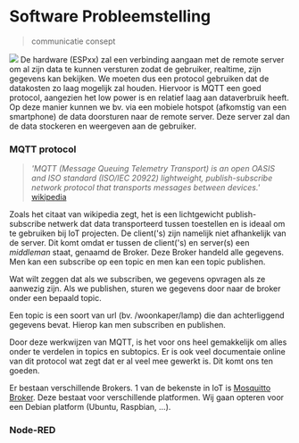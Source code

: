 # Software Probleemstelling 

> communicatie consept

<img src="./picture/communicatie consept.png">
De hardware (ESPxx) zal een verbinding aangaan met de remote server om al zijn data te kunnen versturen zodat de gebruiker, realtime, zijn gegevens kan bekijken. We moeten dus een protocol gebruiken dat de datakosten zo laag mogelijk zal houden. Hiervoor is MQTT een goed protocol, aangezien het low power is en relatief laag aan dataverbruik heeft. Op deze manier kunnen we bv. via een mobiele hotspot (afkomstig van een smartphone) de data doorsturen naar de remote server. Deze server zal dan de data stockeren en weergeven aan de gebruiker.


<!-- <img src="./picture/Node_Communicatie.png">
<a target="_blank" href="https://randomnerdtutorials.com/esp8266-and-node-red-with-mqtt/">Source Picture</a> -->


### MQTT protocol
> <i>'MQTT (Message Queuing Telemetry Transport) is an open OASIS and ISO standard (ISO/IEC 20922) lightweight, publish-subscribe network protocol that transports messages between devices.'</i> <a target="_blank" href="https://en.wikipedia.org/wiki/MQTT">wikipedia</a>

Zoals het citaat van wikipedia zegt, het is een lichtgewicht publish-subscribe netwerk dat data transporteerd tussen toestellen en is ideaal om te gebruiken bij IoT projecten. De client('s) zijn namelijk niet afhankelijk van de server. Dit komt omdat er tussen de client('s) en server(s) een <i>middleman</i> staat, genaamd de Broker. Deze Broker handeld alle gegevens. Men kan een subscribe op een topic en men kan een topic publishen. 

<p>Wat wilt zeggen dat als we subscriben, we gegevens opvragen als ze aanwezig zijn. Als we publishen, sturen we gegevens door naar de broker onder een bepaald topic.</p> 

Een topic is een soort van url (bv. /woonkaper/lamp) die dan achterliggend gegevens bevat. Hierop kan men subscriben en publishen.

<p>Door deze werkwijzen van MQTT, is het voor ons heel gemakkelijk om alles onder te verdelen in topics en subtopics. Er is ook veel documentaie online van dit protocol wat zegt dat er al veel mee gewerkt is. Dit komt ons ten goeden.</p>

Er bestaan verschillende Brokers. 1 van de bekenste in IoT is <a target="_blank" href="https://mosquitto.org/">Mosquitto Broker</a>. Deze bestaat voor verschillende platformen. Wij gaan opteren voor een Debian platform (Ubuntu, Raspbian, ...).

### Node-RED